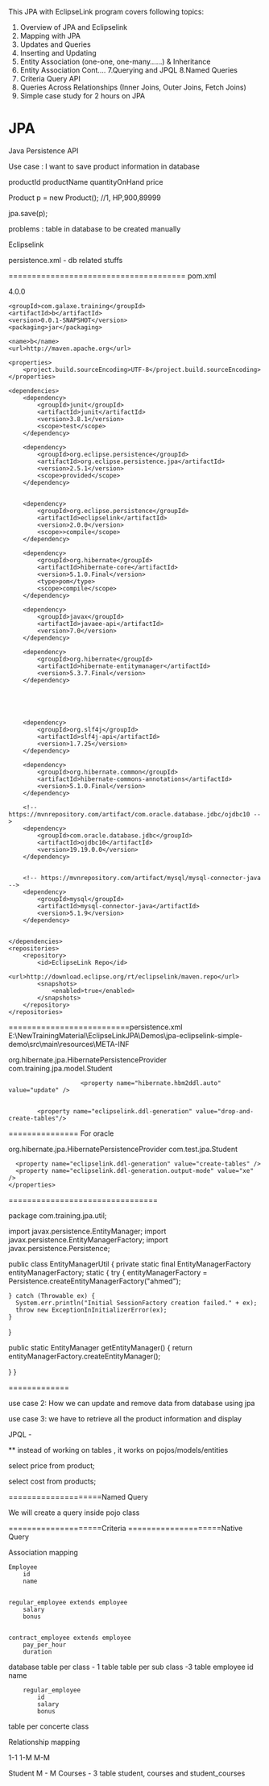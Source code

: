 This JPA with EclipseLink program covers following topics:
1. Overview of JPA and Eclipselink
2. Mapping with JPA 
3. Updates and Queries 
4. Inserting and Updating
5. Entity Association (one-one, one-many……) & Inheritance
6. Entity Association Cont….
7.Querying and JPQL
8.Named Queries
9. Criteria Query API
10. Queries Across Relationships (Inner Joins, Outer Joins, Fetch Joins) 
11. Simple case study for 2 hours on JPA


JPA
==============
Java Persistence API


Use case : I want to save product information in database

productId
productName
quantityOnHand
price

Product p = new Product();	//1, HP,900,89999

jpa.save(p);


problems :
table in database to be created manually


Eclipselink



persistence.xml	- db related stuffs
























======================================
pom.xml

<project xmlns="http://maven.apache.org/POM/4.0.0" xmlns:xsi="http://www.w3.org/2001/XMLSchema-instance" xsi:schemaLocation="http://maven.apache.org/POM/4.0.0 http://maven.apache.org/xsd/maven-4.0.0.xsd">
	<modelVersion>4.0.0</modelVersion>

	<groupId>com.galaxe.training</groupId>
	<artifactId>b</artifactId>
	<version>0.0.1-SNAPSHOT</version>
	<packaging>jar</packaging>

	<name>b</name>
	<url>http://maven.apache.org</url>

	<properties>
		<project.build.sourceEncoding>UTF-8</project.build.sourceEncoding>
	</properties>

	<dependencies>
		<dependency>
			<groupId>junit</groupId>
			<artifactId>junit</artifactId>
			<version>3.8.1</version>
			<scope>test</scope>
		</dependency>

		<dependency>
			<groupId>org.eclipse.persistence</groupId>
			<artifactId>org.eclipse.persistence.jpa</artifactId>
			<version>2.5.1</version>
			<scope>provided</scope>
		</dependency>


		<dependency>
			<groupId>org.eclipse.persistence</groupId>
			<artifactId>eclipselink</artifactId>
			<version>2.0.0</version>
			<scope>>compile</scope>
		</dependency>

		<dependency>
			<groupId>org.hibernate</groupId>
			<artifactId>hibernate-core</artifactId>
			<version>5.1.0.Final</version>
			<type>pom</type>
			<scope>compile</scope>
		</dependency>

		<dependency>
			<groupId>javax</groupId>
			<artifactId>javaee-api</artifactId>
			<version>7.0</version>
		</dependency>

		<dependency>
			<groupId>org.hibernate</groupId>
			<artifactId>hibernate-entitymanager</artifactId>
			<version>5.3.7.Final</version>
		</dependency>


		


		<dependency>
			<groupId>org.slf4j</groupId>
			<artifactId>slf4j-api</artifactId>
			<version>1.7.25</version>
		</dependency>

		<dependency>
			<groupId>org.hibernate.common</groupId>
			<artifactId>hibernate-commons-annotations</artifactId>
			<version>5.1.0.Final</version>
		</dependency>

		<!-- https://mvnrepository.com/artifact/com.oracle.database.jdbc/ojdbc10 -->
		<dependency>
			<groupId>com.oracle.database.jdbc</groupId>
			<artifactId>ojdbc10</artifactId>
			<version>19.19.0.0</version>
		</dependency>


		<!-- https://mvnrepository.com/artifact/mysql/mysql-connector-java -->
		<dependency>
			<groupId>mysql</groupId>
			<artifactId>mysql-connector-java</artifactId>
			<version>5.1.9</version>
		</dependency>


	</dependencies>
	<repositories>
		<repository>
			<id>EclipseLink Repo</id>
			<url>http://download.eclipse.org/rt/eclipselink/maven.repo</url>
			<snapshots>
				<enabled>true</enabled>
			</snapshots>
		</repository>
	</repositories>

</project>


==========================persistence.xml
E:\NewTrainingMaterial\EclipseLinkJPA\Demos\jpa-eclipselink-simple-demo\src\main\resources\META-INF

<persistence xmlns:xsi="http://www.w3.org/2001/XMLSchema-instance"
  xsi:schemaLocation="http://java.sun.com/xml/ns/persistence http://java.sun.com/xml/ns/persistence/persistence_2_0.xsd"
  version="2.0" xmlns="http://java.sun.com/xml/ns/persistence">
  <persistence-unit name="ahmed" transaction-type="RESOURCE_LOCAL">
    <provider>org.hibernate.jpa.HibernatePersistenceProvider</provider>
    <class>com.training.jpa.model.Student</class>
    <properties>
       <property name="javax.persistence.jdbc.driver" value="com.mysql.jdbc.Driver" />
            <property name="javax.persistence.jdbc.url" value="jdbc:mysql://localhost:3306/galaxe" />
            <property name="javax.persistence.jdbc.user" value="root" />
            <property name="javax.persistence.jdbc.password" value="root" />
            
            
                        <property name="hibernate.hbm2ddl.auto" value="update" />
            
            
            <property name="eclipselink.ddl-generation" value="drop-and-create-tables"/>
      
<property name="eclipselink.ddl-generation" value="create-or-extend-tables" />
      <property name="eclipselink.ddl-generation.output-mode" value="galaxe" />
    </properties>

  </persistence-unit>
</persistence>

===============
For oracle

<persistence xmlns:xsi="http://www.w3.org/2001/XMLSchema-instance"
  xsi:schemaLocation="http://java.sun.com/xml/ns/persistence http://java.sun.com/xml/ns/persistence/persistence_2_0.xsd"
  version="2.0" xmlns="http://java.sun.com/xml/ns/persistence">
  <persistence-unit name="ahmed" transaction-type="RESOURCE_LOCAL">
    <provider>org.hibernate.jpa.HibernatePersistenceProvider</provider>
    <class>com.test.jpa.Student</class>
    <properties>
      <property name="javax.persistence.jdbc.driver" value="oracle.jdbc.driver.OracleDriver" />
      <property name="javax.persistence.jdbc.url"    value="jdbc:oracle:thin:@localhost:1521:xe" />
      <property name="javax.persistence.jdbc.user" value="system" />
      <property name="javax.persistence.jdbc.password" value="oracle" />
                  <property name="hibernate.dialect" value="org.hibernate.dialect.OracleDialect" />
      
      <property name="eclipselink.ddl-generation" value="create-tables" />
      <property name="eclipselink.ddl-generation.output-mode" value="xe" />
    </properties>

  </persistence-unit>
</persistence>

================================

package com.training.jpa.util;

import javax.persistence.EntityManager;
import javax.persistence.EntityManagerFactory;
import javax.persistence.Persistence;


public class EntityManagerUtil {
  private static final EntityManagerFactory entityManagerFactory;
  static {
    try {
      entityManagerFactory = Persistence.createEntityManagerFactory("ahmed");
      

    } catch (Throwable ex) {
      System.err.println("Initial SessionFactory creation failed." + ex);
      throw new ExceptionInInitializerError(ex);
    }
  }

  public static EntityManager getEntityManager() {
    return entityManagerFactory.createEntityManager();

  }
}


=============

use case 2: How we can update and remove data from database using jpa


use case 3: we have to retrieve all the product information and display

JPQL - 

** instead of working on tables , it works on pojos/models/entities


select price from product;


select cost from products;


====================Named Query

We will create a query inside pojo class

====================Criteria 
====================Native Query


Association mapping

	Employee
		id
		name


	regular_employee extends employee
		salary
		bonus


	contract_employee extends employee
		pay_per_hour
		duration



database
table per class		- 1 table
table per sub class		-3 table
		employee
			id
			name

		regular_employee
			id
			salary
			bonus
	




table per concerte class



Relationship mapping

1-1
1-M
M-M

Student	M	-	M Courses		- 3 table	student, courses and student_courses




































